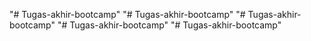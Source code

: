 "# Tugas-akhir-bootcamp" 
"# Tugas-akhir-bootcamp" 
"# Tugas-akhir-bootcamp" 
"# Tugas-akhir-bootcamp" 
"# Tugas-akhir-bootcamp" 
